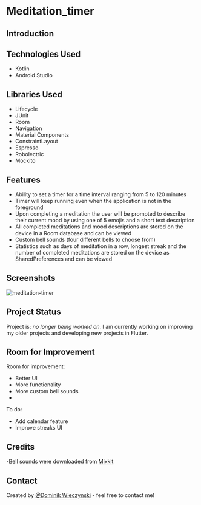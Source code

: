 # Meditation_timer

## Introduction 

## Technologies Used
- Kotlin
- Android Studio
## Libraries Used
- Lifecycle
- JUnit
- Room
- Navigation
- Material Components
- ConstraintLayout
- Espresso
- Robolectric
- Mockito
## Features
- Ability to set a timer for a time interval ranging from 5 to 120 minutes
- Timer will keep running even when the application is not in the foreground
- Upon completing a meditation the user will be prompted to describe their current mood by using one of 5 emojis and a short text description
- All completed meditations and mood descriptions are stored on the device in a Room database and can be viewed
- Custom bell sounds (four different bells to choose from)
- Statistics such as days of meditation in a row, longest streak and the number of completed meditations are stored on the device as SharedPreferences and can be viewed
## Screenshots
![meditation-timer](https://user-images.githubusercontent.com/75265195/168018331-fe8d580a-fdc7-49ca-879f-9ef1d50b655f.gif)

<!-- If you have screenshots you'd like to share, include them here. -->


## Project Status
Project is: _no longer being worked on_. 
I am currently working on improving my older projects and developing new projects in Flutter. 

## Room for Improvement
Room for improvement:
- Better UI
- More functionality
- More custom bell sounds
- 

To do:
- Add calendar feature
- Improve streaks UI


 ## Credits
 -Bell sounds were downloaded from [Mixkit](https://www.google.com/url?sa=t&rct=j&q=&esrc=s&source=web&cd=&cad=rja&uact=8&ved=2ahUKEwirg57Yutf3AhUSzYsKHfPHAn8QFnoECBQQAQ&url=https%3A%2F%2Fmixkit.co%2F&usg=AOvVaw1ihxd7F3Sv3h5r9dlutoLu)
## Contact
Created by [@Dominik Wieczynski](https://www.linkedin.com/in/dominik-wieczy%C5%84ski-19ba77209/) - feel free to contact me!


<!-- Optional -->
<!-- ## License -->
<!-- This project is open source and available under the [... License](). -->

<!-- You don't have to include all sections - just the one's relevant to your project -->
